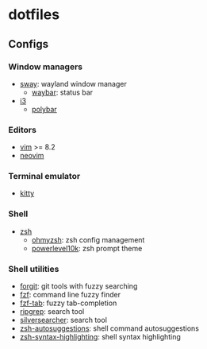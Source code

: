 # dotfiles

## Configs

### Window managers

- [sway](https://github.com/swaywm/sway): wayland window manager
    - [waybar](https://github.com/Alexays/Waybar): status bar
- [i3](https://github.com/i3/i3)
    - [polybar](https://github.com/polybar/polybar)

### Editors

- [vim](https://github.com/vim/vim) >= 8.2
- [neovim](https://github.com/neovim/neovim)

### Terminal emulator

- [kitty](https://github.com/kovidgoyal/kitty)

### Shell

- [zsh](https://www.zsh.org/)
  - [ohmyzsh](https://github.com/ohmyzsh/ohmyzsh/): zsh config management
  - [powerlevel10k](https://github.com/romkatv/powerlevel10k): zsh prompt theme

### Shell utilities

- [forgit](https://github.com/wfxr/forgit): git tools with fuzzy searching
- [fzf](https://github.com/junegunn/fzf): command line fuzzy finder
- [fzf-tab](https://github.com/Aloxaf/fzf-tab): fuzzy tab-completion
- [ripgrep](https://github.com/BurntSushi/ripgrep): search tool
- [silversearcher](https://github.com/ggreer/the_silver_searcher): search tool
- [zsh-autosuggestions](https://github.com/zsh-users/zsh-autosuggestions):
    shell command autosuggestions
- [zsh-syntax-highlighting](https://github.com/zsh-users/zsh-syntax-highlighting):
shell syntax highlighting

